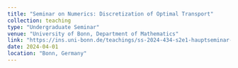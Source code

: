 ```yaml
---
title: "Seminar on Numerics: Discretization of Optimal Transport"
collection: teaching
type: "Undergraduate Seminar"
venue: "University of Bonn, Department of Mathematics"
link: "https://ins.uni-bonn.de/teachings/ss-2024-434-s2e1-hauptseminar-num/"
date: 2024-04-01
location: "Bonn, Germany"
---
```




